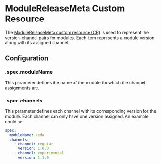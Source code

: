 # ModuleReleaseMeta Custom Resource

The [ModuleReleaseMeta custom resource (CR)](../../../api/v1beta2/modulereleasemeta_types.go) is used to represent the version-channel pairs for modules. Each item represents 
a module version along with its assigned channel.

## Configuration

### **.spec.moduleName**

This parameter defines the name of the module for which the channel assignments are.

### **.spec.channels**

This parameter defines each channel with its corresponding version for the module. Each channel can only have one version assigned.
An example could be:

```yaml
spec:
  moduleName: keda
  channels:
    - channel: regular
      version: 1.0.0
    - channel: experimental
      version: 1.1.0
```

